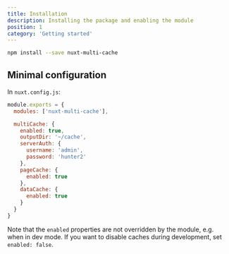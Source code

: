 ```yaml
---
title: Installation
description: Installing the package and enabling the module
position: 1
category: 'Getting started'
---
```


```bash
npm install --save nuxt-multi-cache
```

## Minimal configuration

In `nuxt.config.js`:

```javascript
module.exports = {
  modules: ['nuxt-multi-cache'],

  multiCache: {
    enabled: true,
    outputDir: '~/cache',
    serverAuth: {
      username: 'admin',
      password: 'hunter2'
    },
    pageCache: {
      enabled: true
    },
    dataCache: {
      enabled: true
    }
  }
}
```

Note that the `enabled` properties are not overridden by the module, e.g. when
in dev mode. If you want to disable caches during development, set `enabled: false`.
